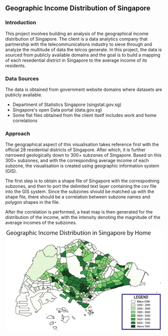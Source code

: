 ## Geographic Income Distribution of Singapore

### Introduction
This project involves building an analysis of the geographical income distribution of Singapore. The client is a data analytics company that partnership with the telecommunications industry to sieve through and analyze the multitude of data the telcos generate. In this project, the data is sourced from publicly available domains and the goal is to build a mapping of each resedential district in Singapore to the average income of its residents.

### Data Sources
The data is obtained from government website domains where datasets are publicly available.
- Department of Statistics Singapore (singstat.gov.sg)
- Singapore's open Data portal (data.gov.sg)
- Some flat files obtained from the client itself includes work and home correlations

### Approach
The geographical aspect of this visualisation takes reference first with the official 28 residential districts of Singapore. After which, it is further narrowed geologically down to 300+ subzones of Singapore. Based on this 300+ subzones, and with the corresponding average income of each subzone, the visualisation is created using geographic information system (GIS). 

The first step is to obtain a shape file of Singapore with the correspodning subzones, and then to port the delimited text layer containing the csv file into the GIS system. Since the subzones should be matched up with the shape file, there should be a correlation between subzone names and polygon shapes in the file. 

After the correlation is performed, a heat map is then generated for the distribution of the income, with the intensity denoting the magnitude of the average incomes of the subzones.

<img src="Images/Geographical Income Distribution.jpg?raw=true"/></a>
